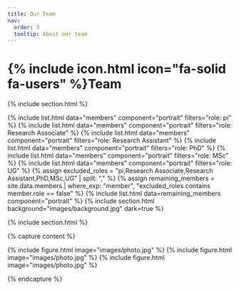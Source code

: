 ```yaml
---
title: Our Team
nav:
  order: 3
  tooltip: About our team
---
```


# {% include icon.html icon="fa-solid fa-users" %}Team



{% include section.html %}

{% include list.html data="members" component="portrait" filters="role: pi" %}
{% include list.html data="members" component="portrait" filters="role: Research Associate" %}
{% include list.html data="members" component="portrait" filters="role: Research Assistant" %}
{% include list.html data="members" component="portrait" filters="role: PhD" %}
{% include list.html data="members" component="portrait" filters="role: MSc" %}
{% include list.html data="members" component="portrait" filters="role: UG" %}
{% assign excluded_roles = "pi,Research Associate,Research Assistant,PhD,MSc,UG" | split: "," %}
{% assign remaining_members = site.data.members | where_exp: "member", "excluded_roles contains member.role == false" %}
{% include list.html data=remaining_members component="portrait" %}
{% include section.html background="images/background.jpg" dark=true %}


{% include section.html %}

{% capture content %}

{% include figure.html image="images/photo.jpg" %}
{% include figure.html image="images/photo.jpg" %}
{% include figure.html image="images/photo.jpg" %}

{% endcapture %}


